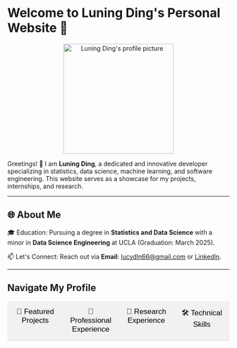 <!-- Add styles for tabs -->
<style>
  .tab {
    overflow: hidden;
    border-bottom: 1px solid #ccc;
    background-color: #f1f1f1;
    width: 100%;
  }

  .tab button {
    background-color: inherit;
    float: left;
    border: none;
    outline: none;
    cursor: pointer;
    padding: 14px 16px;
    transition: 0.3s;
    font-size: 17px;
    width: 25%; /* Each button now takes up 25% of the space */
    text-align: center;
  }

  .tab button:hover {
    background-color: #ddd;
  }

  .tab button.active {
    background-color: #ccc;
  }

  .tabcontent {
    display: none;
    padding: 20px;
    border: 1px solid #ccc;
    border-top: none;
  }

  .tabcontent.active {
    display: block;
  }
</style>

<!-- Script to toggle tabs -->
<script>
  function openTab(evt, tabName) {
    var i, tabcontent, tablinks;
    tabcontent = document.getElementsByClassName("tabcontent");
    for (i = 0; i < tabcontent.length; i++) {
      tabcontent[i].className = tabcontent[i].className.replace(" active", "");
    }
    tablinks = document.getElementsByClassName("tablinks");
    for (i = 0; i < tablinks.length; i++) {
      tablinks[i].className = tablinks[i].className.replace(" active", "");
    }
    document.getElementById(tabName).className += " active";
    evt.currentTarget.className += " active";
  }
</script>

# Welcome to Luning Ding's Personal Website 🌟

<div align="center">
  <img src="https://github.com/user-attachments/assets/88375bd9-7f28-4978-a04b-42293f87041d" alt="Luning Ding's profile picture" width="250">
</div>

Greetings! 👋 I am **Luning Ding**, a dedicated and innovative developer specializing in statistics, data science, machine learning, and software engineering. This website serves as a showcase for my projects, internships, and research.

---

## 🌐 About Me

🎓 Education: Pursuing a degree in **Statistics and Data Science** with a minor in **Data Science Engineering** at UCLA (Graduation: March 2025).

📫 Let's Connect: Reach out via **Email**: lucydln66@gmail.com or [LinkedIn](http://linkedin.com/in/luning-ding-40543918b).

---

## Navigate My Profile
<div class="tab">
  <button class="tablinks" onclick="openTab(event, 'Projects')" id="defaultOpen">🚀 Featured Projects</button>
  <button class="tablinks" onclick="openTab(event, 'Experience')">🤝 Professional Experience</button>
  <button class="tablinks" onclick="openTab(event, 'Research')">📖 Research Experience</button>
  <button class="tablinks" onclick="openTab(event, 'Skills')">🛠️ Technical Skills</button>
</div>

<!-- Projects Section -->
<div id="Projects" class="tabcontent">
  <h2>🚀 <a href="https://github.com/Lucydln">Featured Projects</a></h2>

  <h3><a href="https://github.com/Lucydln/Bee_Hair_Quantification">Bee Hair Quantification</a></h3>
  <ul>
    <li><strong>About</strong>: A computer vision tool for segmenting hair from images of bees and quantifying hairiness.</li>
    <li><strong>Technologies Used</strong>: Python, PyTorch, OpenCV, Scikit-Image.</li>
    <li><strong>Impact</strong>: Provided valuable insights into bee morphology and its role in climate adaptability through advanced image analysis techniques.</li>
    <li>Published research paper can be found <a href="https://advance.sagepub.com/users/515590/articles/1215597-climate-explains-global-functional-trait-variation-in-bees#">here</a>.</li>
  </ul>

  <h3><a href="https://github.com/Lucydln/KMeans_Clustering_and_Pattern_Analysis_for_IPv4_Addresses">Kmeans-Clustering</a> and <a href="https://github.com/Lucydln/Confidence_Level_Analysis_For_IPv4_Addresses">Confidence Level Analysis</a> for IPv4 Addresses</h3>
  <ul>
    <li><strong>Objective</strong>: Analyzed large-scale IP whitelist data using K-means clustering and confidence level analysis to identify patterns and prevent DDoS attacks.</li>
    <li><strong>Technologies Used</strong>: Python, Scikit-Learn, SQL.</li>
    <li><strong>Impact</strong>: Enhanced system security and streamlined data processing pipelines.</li>
  </ul>

  <h3><a href="https://github.com/Lucydln/CourseKata_Engagement_Optimization_Analysis">CourseKata Engagement Optimization Analysis</a></h3>
  <ul>
    <li><strong>Objective</strong>: Built a logistic regression model to analyze e-learning engagement data and identify key drivers of student performance.</li>
    <li><strong>Technologies Used</strong>: R, Python, ggplot2, Matplotlib.</li>
    <li><strong>Recognition</strong>: Awarded the <strong>DataFest Outstanding Project Award</strong>.</li>
    <li>Presentation slides can be found <a href="https://github.com/Lucydln/CourseKata_Engagement_Optimization_Analysis/blob/main/final%20presentation.pdf">here</a>.</li>

  </ul>

  <h3><a href="https://github.com/Lucydln/Cheat_Checker_Website">Cheat-Checker Website</a></h3>
  <ul>
    <li><strong>Objective</strong>: Developed a web app for teachers to flag suspicious activities during exams using eye-tracking models.</li>
    <li><strong>Technologies Used</strong>: TensorFlow, Django, HTML, CSS.</li>
    <li><strong>Recognition</strong>: Awarded the <strong>SBHacks Most Creative Project Award</strong>.</li>
  </ul>

  <h3><a href="https://github.com/Lucydln/Image_Denoising_and_Filtering_Techniques">Image Denoising and Filtering Techniques</a></h3>
  <ul>
    <li><strong>Objective</strong>: Explored various denoising and filtering methods to enhance OCR accuracy for large-scale document datasets.</li>
    <li><strong>Technologies Used</strong>: TensorFlow, Python, OpenCV.</li>
    <li><strong>Context</strong>: Part of Hundsun Technologies internship, where I developed a pipeline for preprocessing scanned financial document images, significantly improving data extraction performance.</li>
  </ul>

  <h3><a href="https://github.com/Lucydln/DetEval_For_OCR">DetEval For OCR</a></h3>
  <ul>
    <li><strong>Objective</strong>: Implemented a comprehensive evaluation framework to benchmark OCR accuracy using real-world scanned financial documents.</li>
    <li><strong>Technologies Used</strong>: Python, PyTorch.</li>
    <li><strong>Context</strong>: During my internship at Hundsun Technologies, I utilized this tool to assess and improve document classification models, achieving higher reliability in text recognition tasks.</li>
  </ul>

  <p>Explore more of my projects <a href="https://github.com/Lucydln?tab=repositories">here</a>.</p>
</div>

<!-- Experience Section -->
<div id="Experience" class="tabcontent">
  <h2>🤝 Professional Experience</h2>
  <h3>eBay Inc. (Data Analyst Intern) | June 2023 – September 2023</h3>
  <ul>
    <li>Developed dashboards and datacubes for analyzing over 50k listings.</li>
    <li>Enhanced financial analytics capabilities with SQL and Python.</li>
    <li>Streamlined data warehousing for efficient cross-department communication.</li>
  </ul>
  <h3>Hundsun Technologies Inc. (Machine Learning Engineer Intern) | July 2022 – September 2022</h3>
  <ul>
    <li>Improved OCR accuracy with image denoising and evaluation frameworks.</li>
    <li>Refined text detection models, boosting accuracy from 69% to 78%.</li>
  </ul>
  <h3>Zoom Video Communications (Data Engineer Intern) | January 2021 – April 2021</h3>
  <ul>
    <li>Analyzed IP data to mitigate DDoS attacks and automate transcoding tracking.</li>
    <li>Improved anomaly detection with advanced SQL and Python techniques.</li>
  </ul>
</div>

<!-- Research Section -->
<div id="Research" class="tabcontent">
  <h2>📖 Research Experience</h2>
  <h3>UCSB Cheadle Center for Biodiversity and Ecological Restoration (Research Intern) | September 2022–July 2024</h3>
  <ul>
    <li>Conducted research on bee hair quantification using computer vision.</li>
    <li>Improved segmentation and evaluation protocols, boosting accuracy to 89%.</li>
    <li>Published research paper can be found <a href="https://advance.sagepub.com/users/515590/articles/1215597-climate-explains-global-functional-trait-variation-in-bees#">here</a>.</li>
  </ul>
</div>


<!-- Skills Section -->
<div id="Skills" class="tabcontent">
  <h2>🛠️ Technical Skills</h2>
  <p><strong>Programming Languages:</strong> Python, C++, SQL, R, HTML/CSS, MATLAB.</p>
  <p><strong>Frameworks & Libraries:</strong> PyTorch, TensorFlow, Scikit-Learn, Django.</p>
  <p><strong>Tools:</strong> Tableau, Jupyter Notebook, Git, AWS, Apache Spark, Docker.</p>
</div>

<script>
  // Set default open tab
  document.getElementById("defaultOpen").click();
</script>
